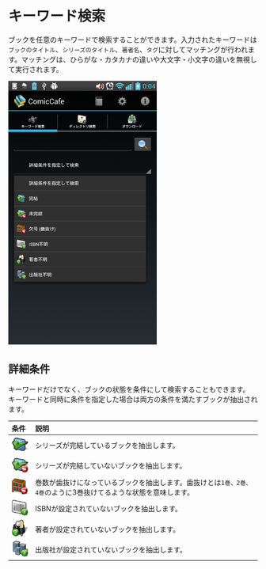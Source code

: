 # キーワード検索
ブックを任意のキーワードで検索することができます。入力されたキーワードは`ブックのタイトル`、`シリーズのタイトル`、`著者名`、`タグ`に対してマッチングが行われます。マッチングは、ひらがな・カタカナの違いや大文字・小文字の違いを無視して実行されます。

<img src='https://raw.githubusercontent.com/burton999dev/ComicCafeHelp/master/images/ja/client/KerywordSearch.png' width='300px'/>


## 詳細条件
キーワードだけでなく、ブックの状態を条件にして検索することもできます。  
キーワードと同時に条件を指定した場合は両方の条件を満たすブックが抽出されます。

|条件|説明|
|:-----------|:------------|
![](https://raw.githubusercontent.com/burton999dev/ComicCafeHelp/master/images/client/search_condition/search_condition_completed.png)|シリーズが完結しているブックを抽出します。
![](https://raw.githubusercontent.com/burton999dev/ComicCafeHelp/master/images/client/search_condition/search_condition_uncompleted.png)|シリーズが完結していないブックを抽出します。
![](https://raw.githubusercontent.com/burton999dev/ComicCafeHelp/master/images/client/search_condition/search_condition_missing_issue.png)|巻数が歯抜けになっているブックを抽出します。歯抜けとは`1巻、2巻、4巻`のように3巻抜けてるような状態を意味します。
![](https://raw.githubusercontent.com/burton999dev/ComicCafeHelp/master/images/client/search_condition/search_condition_unknown_isbn.png)|ISBNが設定されていないブックを抽出します。
![](https://raw.githubusercontent.com/burton999dev/ComicCafeHelp/master/images/client/search_condition/search_condition_unknown_author.png)|著者が設定されていないブックを抽出します。
![](https://raw.githubusercontent.com/burton999dev/ComicCafeHelp/master/images/client/search_condition/search_condition_unknown_publisher.png)|出版社が設定されていないブックを抽出します。


